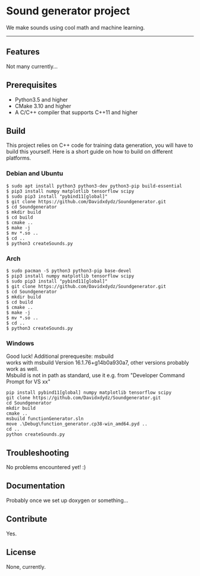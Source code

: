 # Sound generator project

We make sounds using cool math and machine learning.

---

## Features

Not many currently...

## Prerequisites

* Python3.5 and higher
* CMake 3.10 and higher
* A C/C++ compiler that supports C++11 and higher

## Build

This project relies on C++ code for training data generation, you will have to build this
yourself. Here is a short guide on how to build on different platforms.

### Debian and Ubuntu
```shell
$ sudo apt install python3 python3-dev python3-pip build-essential
$ pip3 install numpy matplotlib tensorflow scipy
$ sudo pip3 install "pybind11[global]"
$ git clone https://github.com/Davidxdydz/Soundgenerator.git
$ cd Soundgenerator
$ mkdir build
$ cd build
$ cmake ..
$ make -j
$ mv *.so ..
$ cd ..
$ python3 createSounds.py
```
### Arch
```shell
$ sudo pacman -S python3 python3-pip base-devel
$ pip3 install numpy matplotlib tensorflow scipy
$ sudo pip3 install "pybind11[global]"
$ git clone https://github.com/Davidxdydz/Soundgenerator.git
$ cd Soundgenerator
$ mkdir build
$ cd build
$ cmake ..
$ make -j
$ mv *.so ..
$ cd ..
$ python3 createSounds.py
```

### Windows
Good luck!
Additional prerequesite: msbuild  
works with msbuild Version 16.1.76+g14b0a930a7, other versions probably work as well.  
Msbuild is not in path as standard, use it e.g. from "Developer Command Prompt for VS xx"

```
pip install pybind11[global] numpy matplotlib tensorflow scipy
git clone https://github.com/Davidxdydz/Soundgenerator.git
cd Soundgenerator
mkdir build
cmake ..
msbuild functionGenerator.sln
move .\Debug\function_generator.cp38-win_amd64.pyd ..
cd ..
python createSounds.py
```

## Troubleshooting
No problems encountered yet! :)

## Documentation
Probably once we set up doxygen or something...

## Contribute
Yes.

## License
None, currently.


